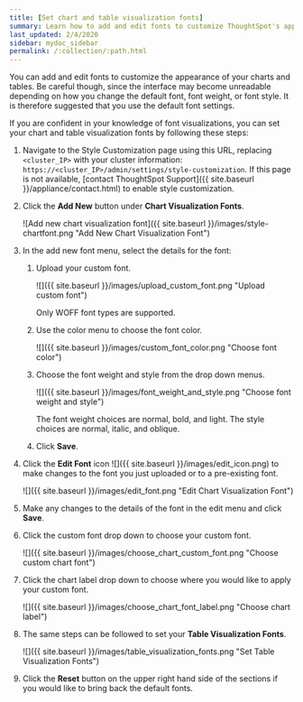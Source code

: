 ```yaml
---
title: [Set chart and table visualization fonts]
summary: Learn how to add and edit fonts to customize ThoughtSpot's appearance.
last_updated: 2/4/2020
sidebar: mydoc_sidebar
permalink: /:collection/:path.html
---
```

You can add and edit fonts to customize the appearance of your charts and tables. Be careful though, since the interface may become unreadable depending on how you change the default font, font weight, or font style. It is therefore suggested that you use the default font settings.

If you are confident in your knowledge of font visualizations, you can set your chart and table visualization fonts by following these steps:

1. Navigate to the Style Customization page using this URL, replacing `<cluster_IP>` with your cluster information: `https://<cluster_IP>/admin/settings/style-customization`. If this page is not available, [contact ThoughtSpot Support]({{ site.baseurl }}/appliance/contact.html) to enable style customization.

1. Click the **Add New** button under **Chart Visualization Fonts**.

     ![Add new chart visualization font]({{ site.baseurl }}/images/style-chartfont.png "Add New Chart Visualization Font")

2. In the add new font menu, select the details for the font:
    1. Upload your custom font.

         ![]({{ site.baseurl }}/images/upload_custom_font.png "Upload custom font")

        Only WOFF font types are supported.

    2. Use the color menu to choose the font color.

         ![]({{ site.baseurl }}/images/custom_font_color.png "Choose font color")

    3. Choose the font weight and style from the drop down menus.

         ![]({{ site.baseurl }}/images/font_weight_and_style.png "Choose font weight and style")

        The font weight choices are normal, bold, and light. The style choices are normal, italic, and oblique.

    4. Click **Save**.
3. Click the **Edit Font** icon ![]({{ site.baseurl }}/images/edit_icon.png) to make changes to the font you just uploaded or to a pre-existing font.

     ![]({{ site.baseurl }}/images/edit_font.png "Edit Chart Visualization Font")

4. Make any changes to the details of the font in the edit menu and click **Save**.
5. Click the custom font drop down to choose your custom font.

     ![]({{ site.baseurl }}/images/choose_chart_custom_font.png "Choose custom chart font")

6. Click the chart label drop down to choose where you would like to apply your custom font.

     ![]({{ site.baseurl }}/images/choose_chart_font_label.png "Choose chart label")

7. The same steps can be followed to set your **Table Visualization Fonts**.

     ![]({{ site.baseurl }}/images/table_visualization_fonts.png "Set Table Visualization Fonts")

8. Click the **Reset** button on the upper right hand side of the sections if you would like to bring back the default fonts.
